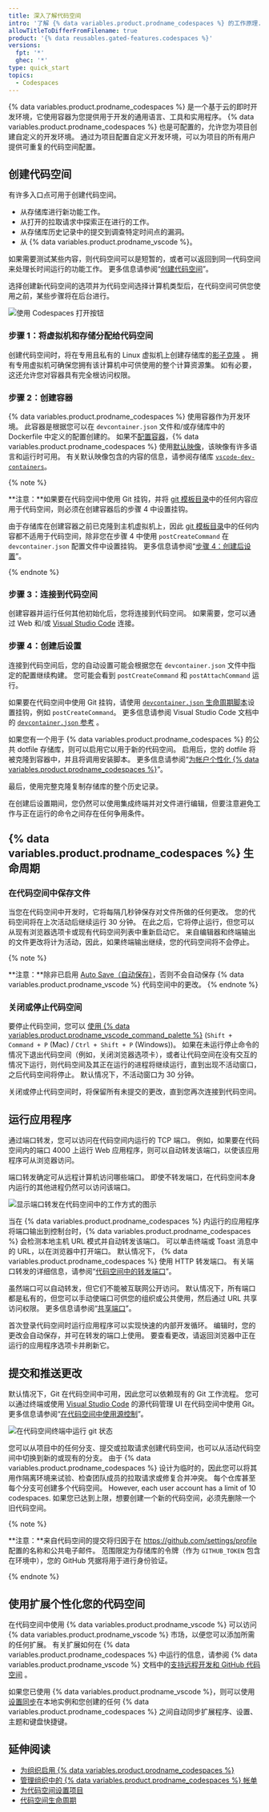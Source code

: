 ```yaml
---
title: 深入了解代码空间
intro: '了解 {% data variables.product.prodname_codespaces %} 的工作原理.'
allowTitleToDifferFromFilename: true
product: '{% data reusables.gated-features.codespaces %}'
versions:
  fpt: '*'
  ghec: '*'
type: quick_start
topics:
  - Codespaces
---
```


{% data variables.product.prodname_codespaces %} 是一个基于云的即时开发环境，它使用容器为您提供用于开发的通用语言、工具和实用程序。 {% data variables.product.prodname_codespaces %} 也是可配置的，允许您为项目创建自定义的开发环境。 通过为项目配置自定义开发环境，可以为项目的所有用户提供可重复的代码空间配置。

## 创建代码空间

有许多入口点可用于创建代码空间。

- 从存储库进行新功能工作。
- 从打开的拉取请求中探索正在进行的工作。
- 从存储库历史记录中的提交到调查特定时间点的漏洞。
- 从 {% data variables.product.prodname_vscode %}。

如果需要测试某些内容，则代码空间可以是短暂的，或者可以返回到同一代码空间来处理长时间运行的功能工作。 更多信息请参阅“[创建代码空间](/codespaces/developing-in-codespaces/creating-a-codespace)”。

选择创建新代码空间的选项并为代码空间选择计算机类型后，在代码空间可供您使用之前，某些步骤将在后台进行。

![使用 Codespaces 打开按钮](/assets/images/help/codespaces/new-codespace-button.png)

### 步骤 1：将虚拟机和存储分配给代码空间

创建代码空间时，将在专用且私有的 Linux 虚拟机上创建存储库的[影子克隆](https://github.blog/2020-12-21-get-up-to-speed-with-partial-clone-and-shallow-clone/) 。 拥有专用虚拟机可确保您拥有该计算机中可供使用的整个计算资源集。 如有必要，这还允许您对容器具有完全根访问权限。

### 步骤 2：创建容器

{% data variables.product.prodname_codespaces %} 使用容器作为开发环境。 此容器是根据您可以在 `devcontainer.json` 文件和/或存储库中的 Dockerfile 中定义的配置创建的。 如果不[配置容器](/codespaces/customizing-your-codespace/configuring-codespaces-for-your-project)，{% data variables.product.prodname_codespaces %} 使用[默认映像](/codespaces/customizing-your-codespace/configuring-codespaces-for-your-project#using-the-default-configuration)，该映像有许多语言和运行时可用。 有关默认映像包含的内容的信息，请参阅存储库 [`vscode-dev-containers`](https://github.com/microsoft/vscode-dev-containers/tree/main/containers/codespaces-linux)。

{% note %}

**注意：**如果要在代码空间中使用 Git 挂钩，并将 [git 模板目录](https://git-scm.com/docs/git-init#_template_directory)中的任何内容应用于代码空间，则必须在创建容器后的步骤 4 中设置挂钩。

由于存储库在创建容器之前已克隆到主机虚拟机上，因此 [git 模板目录](https://git-scm.com/docs/git-init#_template_directory)中的任何内容都不适用于代码空间，除非您在步骤 4 中使用 `postCreateCommand` 在 `devcontainer.json` 配置文件中设置挂钩。 更多信息请参阅“[步骤 4：创建后设置](#step-4-post-creation-setup)”。

{% endnote %}

### 步骤 3：连接到代码空间

创建容器并运行任何其他初始化后，您将连接到代码空间。 如果需要，您可以通过 Web 和/或 [Visual Studio Code](/codespaces/developing-in-codespaces/using-codespaces-in-visual-studio-code) 连接。

### 步骤 4：创建后设置

连接到代码空间后，您的自动设置可能会根据您在 `devcontainer.json` 文件中指定的配置继续构建。 您可能会看到 `postCreateCommand` 和 `postAttachCommand` 运行。

如果要在代码空间中使用 Git 挂钩，请使用 [`devcontainer.json` 生命周期脚本](https://code.visualstudio.com/docs/remote/devcontainerjson-reference#_lifecycle-scripts)设置挂钩，例如 `postCreateCommand`。 更多信息请参阅 Visual Studio Code 文档中的 [`devcontainer.json` 参考](https://code.visualstudio.com/docs/remote/devcontainerjson-reference#_devcontainerjson-properties) 。

如果您有一个用于 {% data variables.product.prodname_codespaces %} 的公共 dotfile 存储库，则可以启用它以用于新的代码空间。 启用后，您的 dotfile 将被克隆到容器中，并且将调用安装脚本。 更多信息请参阅“[为帐户个性化 {% data variables.product.prodname_codespaces %}](/github/developing-online-with-codespaces/personalizing-codespaces-for-your-account#dotfiles)”。

最后，使用完整克隆复制存储库的整个历史记录。

在创建后设置期间，您仍然可以使用集成终端并对文件进行编辑，但要注意避免工作与正在运行的命令之间存在任何争用条件。
## {% data variables.product.prodname_codespaces %} 生命周期

### 在代码空间中保存文件

当您在代码空间中开发时，它将每隔几秒钟保存对文件所做的任何更改。 您的代码空间将在上次活动后继续运行 30 分钟。 在此之后，它将停止运行，但您可以从现有浏览器选项卡或现有代码空间列表中重新启动它。 来自编辑器和终端输出的文件更改将计为活动，因此，如果终端输出继续，您的代码空间将不会停止。

{% note %}

**注意：**除非已启用 [Auto Save（自动保存）](https://code.visualstudio.com/docs/editor/codebasics#_save-auto-save)，否则不会自动保存 {% data variables.product.prodname_vscode %} 代码空间中的更改。
{% endnote %}

### 关闭或停止代码空间

要停止代码空间，您可以 [使用 {% data variables.product.prodname_vscode_command_palette %}](/codespaces/codespaces-reference/using-the-vs-code-command-palette-in-codespaces#suspending-or-stopping-a-codespace) (`Shift + Command + P` (Mac) / `Ctrl + Shift + P` (Windows))。 如果在未运行停止命令的情况下退出代码空间（例如，关闭浏览器选项卡），或者让代码空间在没有交互的情况下运行，则代码空间及其正在运行的进程将继续运行，直到出现不活动窗口，之后代码空间将停止。  默认情况下，不活动窗口为 30 分钟。

关闭或停止代码空间时，将保留所有未提交的更改，直到您再次连接到代码空间。


## 运行应用程序

通过端口转发，您可以访问在代码空间内运行的 TCP 端口。 例如，如果要在代码空间内的端口 4000 上运行 Web 应用程序，则可以自动转发该端口，以使该应用程序可从浏览器访问。

端口转发确定可从远程计算机访问哪些端口。 即使不转发端口，在代码空间本身内运行的其他进程仍然可以访问该端口。

![显示端口转发在代码空间中的工作方式的图示](/assets/images/help/codespaces/port-forwarding.png)

当在 {% data variables.product.prodname_codespaces %} 内运行的应用程序将端口输出到控制台时，{% data variables.product.prodname_codespaces %} 会检测本地主机 URL 模式并自动转发该端口。 可以单击终端或 Toast 消息中的 URL，以在浏览器中打开端口。 默认情况下， {% data variables.product.prodname_codespaces %} 使用 HTTP 转发端口。 有关端口转发的详细信息，请参阅“[代码空间中的转发端口](/codespaces/developing-in-codespaces/forwarding-ports-in-your-codespace)”。

虽然端口可以自动转发，但它们不能被互联网公开访问。 默认情况下，所有端口都是私有的，但您可以手动使端口可供您的组织或公共使用，然后通过 URL 共享访问权限。 更多信息请参阅“[共享端口](/codespaces/developing-in-codespaces/forwarding-ports-in-your-codespace#sharing-a-port)”。

首次登录代码空间时运行应用程序可以实现快速的内部开发循环。 编辑时，您的更改会自动保存，并可在转发的端口上使用。 要查看更改，请返回浏览器中正在运行的应用程序选项卡并刷新它。

## 提交和推送更改

默认情况下，Git 在代码空间中可用，因此您可以依赖现有的 Git 工作流程。 您可以通过终端或使用 [Visual Studio Code](https://code.visualstudio.com/docs/editor/versioncontrol) 的源代码管理 UI 在代码空间中使用 Git。 更多信息请参阅“[在代码空间中使用源控制](/codespaces/developing-in-codespaces/using-source-control-in-your-codespace)”。

![在代码空间终端中运行 git 状态](/assets/images/help/codespaces/git-status.png)

您可以从项目中的任何分支、提交或拉取请求创建代码空间，也可以从活动代码空间中切换到新的或现有的分支。 由于 {% data variables.product.prodname_codespaces %} 设计为临时的，因此您可以将其用作隔离环境来试验、检查团队成员的拉取请求或修复合并冲突。 每个仓库甚至每个分支可创建多个代码空间。 However, each user account has a limit of 10 codespaces. 如果您已达到上限，想要创建一个新的代码空间，必须先删除一个旧代码空间。

{% note %}

**注意：**来自代码空间的提交将归因于在 https://github.com/settings/profile 配置的名称和公共电子邮件。 范围限定为存储库的令牌（作为 `GITHUB_TOKEN` 包含在环境中），您的 GitHub 凭据将用于进行身份验证。

{% endnote %}

## 使用扩展个性化您的代码空间

在代码空间中使用 {% data variables.product.prodname_vscode %} 可以访问 {% data variables.product.prodname_vscode %} 市场，以便您可以添加所需的任何扩展。 有关扩展如何在 {% data variables.product.prodname_codespaces %} 中运行的信息，请参阅 {% data variables.product.prodname_vscode %} 文档中的[支持远程开发和 GitHub 代码空间](https://code.visualstudio.com/api/advanced-topics/remote-extensions) 。

如果您已使用 {% data variables.product.prodname_vscode %}，则可以使用[设置同步](https://code.visualstudio.com/docs/editor/settings-sync)在本地实例和您创建的任何 {% data variables.product.prodname_codespaces %} 之间自动同步扩展程序、设置、主题和键盘快捷键。

## 延伸阅读

- [为组织启用 {% data variables.product.prodname_codespaces %}](/codespaces/managing-codespaces-for-your-organization/enabling-codespaces-for-your-organization)
- [管理组织中的 {% data variables.product.prodname_codespaces %} 帐单](/codespaces/managing-codespaces-for-your-organization/managing-billing-for-codespaces-in-your-organization)
- [为代码空间设置项目](/codespaces/setting-up-your-project-for-codespaces)
- [代码空间生命周期](/codespaces/developing-in-codespaces/codespaces-lifecycle)
